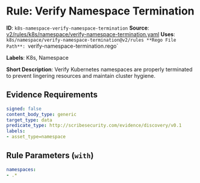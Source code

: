# Rule: Verify Namespace Termination

**ID**: `k8s-namespace-verify-namespace-termination`
**Source**: [v2/rules/k8s/namespace/verify-namespace-termination.yaml](https://github.com/scribe-public/sample-policies/v2/rules/k8s/namespace/verify-namespace-termination.yaml)
**Uses**: `k8s/namespace/verify-namespace-termination@v2/rules
**Rego File Path**: `verify-namespace-termination.rego`

**Labels**: K8s, Namespace

**Short Description**: Verify Kubernetes namespaces are properly terminated to prevent lingering resources and maintain cluster hygiene.

## Evidence Requirements

```yaml
signed: false
content_body_type: generic
target_type: data
predicate_type: http://scribesecurity.com/evidence/discovery/v0.1
labels:
- asset_type=namespace
```
## Rule Parameters (`with`)

```yaml
namespaces:
- .*
```
